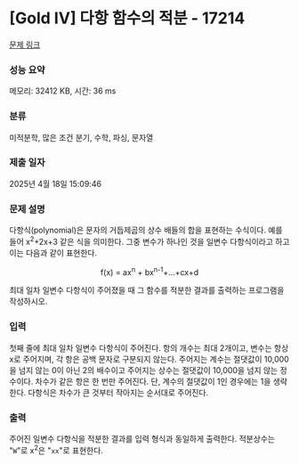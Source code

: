 # [Gold IV] 다항 함수의 적분 - 17214 

[문제 링크](https://www.acmicpc.net/problem/17214) 

### 성능 요약

메모리: 32412 KB, 시간: 36 ms

### 분류

미적분학, 많은 조건 분기, 수학, 파싱, 문자열

### 제출 일자

2025년 4월 18일 15:09:46

### 문제 설명

<p>다항식(polynomial)은 문자의 거듭제곱의 상수 배들의 합을 표현하는 수식이다. 예를 들어 x<sup>2</sup>+2x+3 같은 식을 의미한다. 그중 변수가 하나인 것을 일변수 다항식이라고 하고 이는 다음과 같이 표현한다.</p>

<p style="text-align: center;">f(x) = ax<sup>n</sup> + bx<sup>n-1</sup>+...+cx+d</p>

<p>최대 일차 일변수 다항식이 주어졌을 때 그 함수를 적분한 결과를 출력하는 프로그램을 작성하시오.</p>

### 입력 

 <p>첫째 줄에 최대 일차 일변수 다항식이 주어진다. 항의 개수는 최대 2개이고, 변수는 항상 x로 주어지며, 각 항은 공백 문자로 구분되지 않는다. 주어지는 계수는 절댓값이 10,000을 넘지 않는 0이 아닌 2의 배수이고 주어지는 상수는 절댓값이 10,000을 넘지 않는 정수이다. 차수가 같은 항은 한 번만 주어진다. 단, 계수의 절댓값이 1인 경우에는 1을 생략한다. 다항식은 차수가 큰 것부터 작아지는 순서대로 주어진다.</p>

### 출력 

 <p>주어진 일변수 다항식을 적분한 결과를 입력 형식과 동일하게 출력한다. 적분상수는 "<code>W</code>"로 x<sup>2</sup>은 "<code>xx</code>"로 표현한다.</p>

